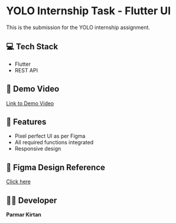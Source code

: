 # YOLO Internship Task - Flutter UI

This is the submission for the YOLO internship assignment.

## 💻 Tech Stack
- Flutter
- REST API

## 🎥 Demo Video
[Link to Demo Video](https://drive.google.com/file/d/1ui4ThsaHbbtUFBu82cNHBsVAJl3xLwAM/view?usp=drive_link)

## 📱 Features
- Pixel perfect UI as per Figma
- All required functions integrated
- Responsive design

## 🔗 Figma Design Reference
[Click here](https://www.figma.com/design/Bt4RVAPxsiVJDw6wZvpfn2/YOLO-Task-Jan-25?node-id=0-1&t=NfrKJVbuJIUuTAJ1-1)

## 🧑‍💻 Developer
**Parmar Kirtan**
